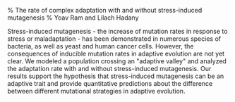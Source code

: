 % The rate of complex adaptation with and without stress-induced mutagenesis
% Yoav Ram and Lilach Hadany

Stress-induced mutagenesis - the increase of mutation rates in response to stress or maladaptation - has been demonstrated in numerous species of bacteria, as well as yeast and human cancer cells. However, the consequences of inducible mutation rates in adaptive evolution are not yet clear.
We modeled a population crossing an "adaptive valley" and analyzed the adaptation rate with and without stress-induced mutagenesis. 
Our results support the hypothesis that stress-induced mutagenesis can be an adaptive trait and provide quantitative predictions about the difference between different mutational strategies in adaptive evolution.

